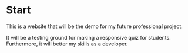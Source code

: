 # Start

This is a website that will be the demo for my future professional project.

It will be a testing ground for making a responsive quiz for students.
Furthermore, it will better my skills as a developer.

